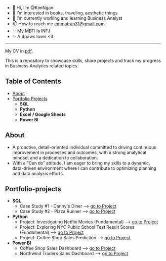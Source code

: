 - 👋 Hi, I’m @KimNgan
- 👀 I’m interested in books, traveling, aesthetic things
- 🌱 I’m currently working and learning Business Analyst
- 📫 How to reach me emmatran31@gmail.com
- ✨ My MBTI is INFJ
- ✨ A 4paws lover <3
-----------

My CV in [pdf](https://github.com/Kimngantr-da/My-CV/blob/main/Tran%20Thi%20Kim%20NGAN-%20CV.pdf).

This is a repository to showcase skills, share projects and track my progress in Business Analytics related topics.

## Table of Contents

- [About](#About)
- [Portfolio Projects](#portfolio-projects)
   - **SQL**
   - **Python**
   - **Excel / Google Sheets**
   - **Power BI** 

## About
- A proactive, detail-oriented individual committed to driving continuous improvement in processes and outcomes,
  with a strong analytical mindset and a dedication to collaboration. 
- With a “Can do” attitude, I am eager to bring my skills to a dynamic, data-driven environment
  where I can contribute to optimizing planning and data analysis efforts.

## Portfolio-projects
- **SQL**
    - Case Study #1 - Danny's Diner --> [go to Project]()
    - Case Study #2 - Pizza Runner --> [go to Project]()
- **Python**
    - Project: Investigating Netflix Movies (Fundamental) --> [go to Project]()
    - Project: Exploring NYC Public School Test Result Scores (Fundamental) --> [go to Project]()
    - Project: Coffee Shop Sales Prediction --> [go to Project]()
- **Power BI**
   - Coffee Shop Sales Dashboard --> [go to Project](https://github.com/Kimngantr-da/Coffee_Shop_Sales_Dashborad/blob/main/README.md)
   - Northwind Traders Sales Dashboard --> [go to Project](https://github.com/Kimngantr-da/Northwind-Traders-Sales-Dashboard/edit/main/README.md)
